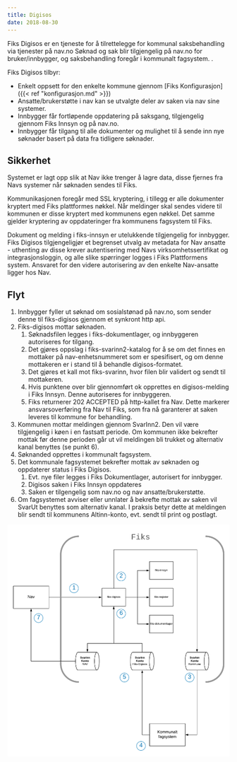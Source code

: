 ```yaml
---
title: Digisos
date: 2018-08-30 
---
```


Fiks Digisos er en tjeneste for å tilrettelegge for kommunal saksbehandling via tjenester på nav.no Søknad og sak blir tilgjengelig på nav.no for bruker/innbygger, og saksbehandling foregår i kommunalt fagsystem. . 

Fiks Digisos tilbyr:
* Enkelt oppsett for den enkelte kommune gjennom [Fiks Konfigurasjon]({{< ref "konfigurasjon.md" >}}) 
* Ansatte/brukerstøtte i nav kan se utvalgte deler av saken via nav sine systemer.
* Innbygger får fortløpende oppdatering på saksgang, tilgjengelig gjennom Fiks Innsyn og på nav.no.
* Innbygger får tilgang til alle dokumenter og mulighet til å sende inn nye søknader basert på data fra tidligere søknader.

## Sikkerhet
Systemet er lagt opp slik at Nav ikke trenger å lagre data, disse fjernes fra Navs systemer når søknaden sendes til Fiks. 

Kommunikasjonen foregår med SSL kryptering, i tillegg er alle dokumenter kryptert med Fiks plattformes nøkkel. Når meldinger skal sendes videre til kommunen er disse kryptert med kommunens egen nøkkel. Det samme gjelder kryptering av oppdateringer fra kommunens fagsystem til Fiks. 

Dokument og melding i fiks-innsyn er utelukkende tilgjengelig for innbygger. Fiks Digisos tilgjengeligjør et begrenset utvalg av metadata for Nav ansatte - uthenting av disse krever autentisering med Navs virksomhetssertifikat og integrasjonsloggin, og alle slike spørringer logges i Fiks Plattformens system. Ansvaret for den videre autorisering av den enkelte Nav-ansatte ligger hos Nav.
  
## Flyt

1. Innbygger fyller ut søknad om sosialstønad på nav.no, som sender denne til fiks-digisos gjennom et synkront http api.
2. Fiks-digisos mottar søknaden.
    1. Søknadsfilen legges i fiks-dokumentlager, og innbyggeren autoriseres for tilgang.
    2. Det gjøres oppslag i fiks-svarinn2-katalog for å se om det finnes en mottaker på nav-enhetsnummeret som er spesifisert, og om denne mottakeren er i stand til å behandle digisos-formatet.
    3. Det gjøres et kall mot fiks-svarinn, hvor filen blir validert og sendt til mottakeren.
    4. Hvis punktene over blir gjennomført ok opprettes en digisos-melding i Fiks Innsyn. Denne autoriseres for innbyggeren.
    5. Fiks returnerer 202 ACCEPTED på http-kallet fra Nav. Dette markerer ansvarsoverføring fra Nav til Fiks, som fra nå garanterer at saken leveres til kommune for behandling.
3. Kommunen mottar meldingen gjennom SvarInn2. Den vil være tilgjengelig i køen i en fastsatt periode. Om kommunen ikke bekrefter mottak før denne perioden går ut vil meldingen bli trukket og alternativ kanal benyttes (se punkt 6).
4. Søknanded opprettes i kommunalt fagsystem.
5. Det kommunale fagsystemet bekrefter mottak av søknaden og oppdaterer status i Fiks Digisos. 
    1. Evt. nye filer legges i Fiks Dokumentlager, autorisert for innbygger.
    2. Digisos saken i Fiks Innsyn oppdateres
    3. Saken er tilgengelig som nav.no og nav ansatte/brukerstøtte.
6. Om fagsystemet avviser eller unnlater å bekrefte mottak av saken vil SvarUt benyttes som alternativ kanal. I praksis betyr dette at meldingen blir sendt til kommunens Altinn-konto, evt. sendt til print og postlagt.     
    
![fiks_digisos](/images/fiks_digisos.png "Fiks Digisos")
